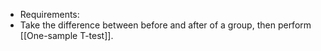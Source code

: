 - Requirements:
- Take the difference between before and after of a group, then perform [[One-sample T-test]].